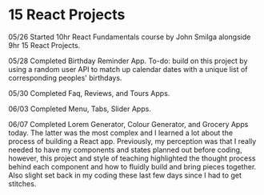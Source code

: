 # 15 React Projects
 
05/26 Started 10hr React Fundamentals course by John Smilga alongside 9hr 15 React Projects.

05/28 Completed Birthday Reminder App. To-do: build on this project by using a random user API to match up calendar dates with a unique list of corresponding peoples' birthdays.

05/30 Completed Faq, Reviews, and Tours Apps.

06/03 Completed Menu, Tabs, Slider Apps.

06/07 Completed Lorem Generator, Colour Generator, and Grocery Apps today. The latter was the most complex and I learned a lot about the process of building a React app. Previously, my perception was that I really needed to have my components and states planned out before coding, however, this project and style of teaching highlighted the thought process behind each component and how to fluidly build and bring pieces together. Also slight set back in my coding these last few days since I had to get stitches.
